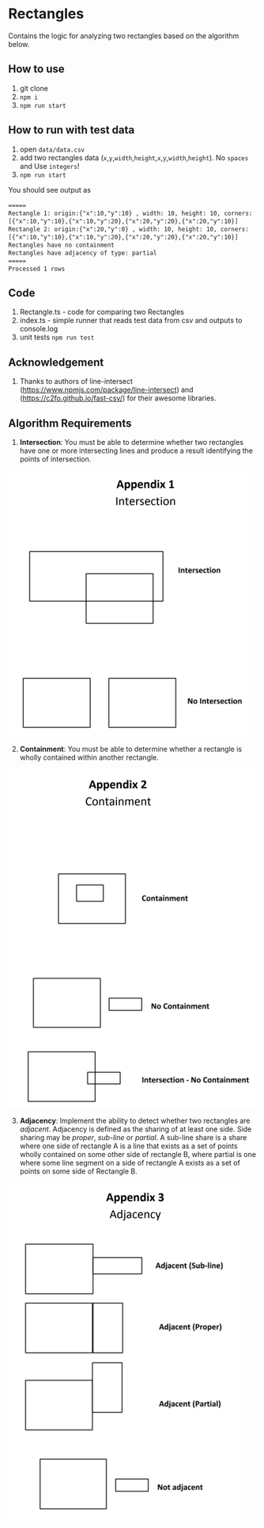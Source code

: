 # Rectangles

Contains the logic for analyzing two rectangles based on the algorithm below.
## How to use

1. git clone
2. `npm i`
3. `npm run start`

## How to run with test data
1. open `data/data.csv`
2. add two rectangles data (`x`,`y`,`width`,`height`,`x`,`y`,`width`,`height`). No `spaces` and Use `integers`!
3. `npm run start`

You should see output as
```
=====
Rectangle 1: origin:{"x":10,"y":10} , width: 10, height: 10, corners: [{"x":10,"y":10},{"x":10,"y":20},{"x":20,"y":20},{"x":20,"y":10}]
Rectangle 2: origin:{"x":20,"y":0} , width: 10, height: 10, corners: [{"x":10,"y":10},{"x":10,"y":20},{"x":20,"y":20},{"x":20,"y":10}]
Rectangles have no containment
Rectangles have adjacency of type: partial
=====
Processed 1 rows
```

## Code
1. Rectangle.ts - code for comparing two Rectangles
2. index.ts - simple runner that reads test data from csv and outputs to console.log
3. unit tests `npm run test`

## Acknowledgement
1. Thanks to authors of  line-intersect (https://www.npmjs.com/package/line-intersect) and (https://c2fo.github.io/fast-csv/) for their awesome libraries.
   



## Algorithm Requirements

1. **Intersection**: You must be able to determine whether two rectangles have one or more
intersecting lines and produce a result identifying the points of intersection. 

![alt text](readmedocs/appendix1.png "Appendix1")

2. **Containment**: You must be able to determine whether a rectangle is wholly contained within
another rectangle. 

![alt text](readmedocs/appendix2.png "Appendix2")

3. **Adjacency**: Implement the ability to detect whether two rectangles are *adjacent*. Adjacency is
defined as the sharing of at least one side. Side sharing may be *proper*, *sub-line* or *partial*. A
sub-line share is a share where one side of rectangle A is a line that exists as a set of points
wholly contained on some other side of rectangle B, where partial is one where some line
segment on a side of rectangle A exists as a set of points on some side of Rectangle B.

![alt text](readmedocs/appendix3.png "Appendix3")
